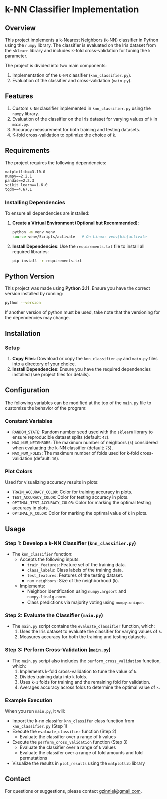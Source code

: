 # k-NN Classifier Implementation

## Overview
This project implements a k-Nearest Neighbors (k-NN) classifier in Python using the `numpy` library. The classifier is evaluated on the Iris dataset from the `sklearn` library and includes k-fold cross-validation for tuning the `k` parameter.

The project is divided into two main components:
1. Implementation of the `k-NN` classifier (`knn_classifier.py`).
2. Evaluation of the classifier and cross-validation (`main.py`).

## Features
1. Custom `k-NN` classifier implemented in `knn_classifier.py` using the `numpy` library.
2. Evaluation of the classifier on the Iris dataset for varying values of `k` in `main.py`.
3. Accuracy measurement for both training and testing datasets.
4. K-fold cross-validation to optimize the choice of `k`.

## Requirements
The project requires the following dependencies:

```plaintext
matplotlib==3.10.0
numpy==2.2.1
pandas==2.2.3
scikit_learn==1.6.0
tqdm==4.67.1
```

### Installing Dependencies

To ensure all dependencies are installed:

1. **Create a Virtual Environment (Optional but Recommended)**:
   ```bash
   python -m venv venv
   source venv/Scripts/activate   # On Linux: venv\bin\activate
   ```

2. **Install Dependencies**:
   Use the `requirements.txt` file to install all required libraries:
   ```bash
   pip install -r requirements.txt
   

## Python Version
This project was made using **Python 3.11**. Ensure you have the correct version installed by running:

```bash
python --version
```
If another version of python must be used, take note that the versioning for the dependencies may change.

## Installation

### Setup
1. **Copy Files**: Download or copy the `knn_classifier.py` and `main.py` files into a directory of your choice.
2. **Install Dependencies**: Ensure you have the required dependencies installed (see project files for details).

## Configuration

The following variables can be modified at the top of the `main.py` file to customize the behavior of the program:

### Constant Variables

- `RANDOM_STATE`: Random number seed used with the `sklearn` library to ensure reproducible dataset splits (default: `42`).
- `MAX_NUM_NEIGHBORS`: The maximum number of neighbors (`k`) considered when evaluating the k-NN classifier (default: `75`).
- `MAX_NUM_FOLDS`: The maximum number of folds used for k-fold cross-validation (default: `10`).

### Plot Colors
Used for visualizing accuracy results in plots:
- `TRAIN_ACCURACY_COLOR`: Color for training accuracy in plots.
- `TEST_ACCURACY_COLOR`: Color for testing accuracy in plots.
- `OPTIMAL_TEST_ACCURACY_COLOR`: Color for marking the optimal testing accuracy in plots.
- `OPTIMAL_K_COLOR`: Color for marking the optimal value of `k` in plots.

## Usage

### Step 1: Develop a k-NN Classifier (`knn_classifier.py`)
- The `knn_classifier` function:
  - Accepts the following inputs:
    - `train_features`: Feature set of the training data.
    - `class_labels`: Class labels of the training data.
    - `test_features`: Features of the testing dataset.
    - `num_neighbors`: Size of the neighborhood (`k`).
  - Implements:
    - Neighbor identification using `numpy.argsort` and `numpy.linalg.norm`.
    - Class predictions via majority voting using `numpy.unique`.

### Step 2: Evaluate the Classifier (`main.py`)
- The `main.py` script contains the `evaluate_classifier` function, which:
  1. Uses the Iris dataset to evaluate the classifier for varying values of `k`.
  2. Measures accuracy for both the training and testing datasets.

### Step 3: Perform Cross-Validation (`main.py`)
- The `main.py` script also includes the `perform_cross_validation` function, which:
  1. Implements k-fold cross-validation to tune the value of `k`.
  2. Divides training data into `k` folds.
  3. Uses `k-1` folds for training and the remaining fold for validation.
  4. Averages accuracy across folds to determine the optimal value of `k`.

### Example Execution
When you run `main.py`, it will:
- Import the k-nn classifer `knn_classifer` class function from `knn_classifier.py` (Step 1)
- Execute the `evaluate_classifier` function (Step 2)
  - Evaluate the classifier over a range of `k` values
- Execute the `perform_cross_validation` function (Step 3)
  - Evaluate the classifier over a range of `k` values
  - Evaluate the classifer over a range of fold amounts and fold permutations
- Visualize the results in `plot_results` using the `matplotlib` library

## Contact
For questions or suggestions, please contact [gzinniel@gmail.com](mailto:gzinniel@gmail.com).

